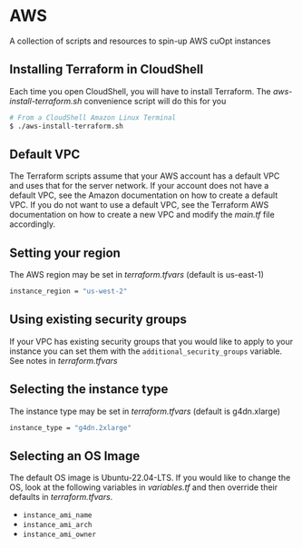 # AWS
A collection of scripts and resources to spin-up AWS cuOpt instances

## Installing Terraform in CloudShell

Each time you open CloudShell, you will have to install Terraform.
The *aws-install-terraform.sh* convenience script will do this for you
```bash
# From a CloudShell Amazon Linux Terminal
$ ./aws-install-terraform.sh
```

## Default VPC

The Terraform scripts assume that your AWS account has a default VPC and
uses that for the server network. If your account does not have a default VPC,
see the Amazon documentation on how to create a default VPC.
If you do not want to use a default VPC, see the Terraform AWS documentation
on how to create a new VPC and modify the *main.tf* file accordingly.

## Setting your region

The AWS region may be set in *terraform.tfvars* (default is us-east-1)
```bash
instance_region = "us-west-2"
```

## Using existing security groups

If your VPC has existing security groups that  you would like to apply to your instance
you can set them with the `additional_security_groups` variable. See notes in *terraform.tfvars*

## Selecting the instance type

The instance type may be set in *terraform.tfvars* (default is g4dn.xlarge)
```bash
instance_type = "g4dn.2xlarge"
```

## Selecting an OS Image

The default OS image is Ubuntu-22.04-LTS. If you would like to change the OS,
look at the following variables in *variables.tf* and then override
their defaults in *terraform.tfvars*.

* `instance_ami_name`
* `instance_ami_arch`
* `instance_ami_owner`



